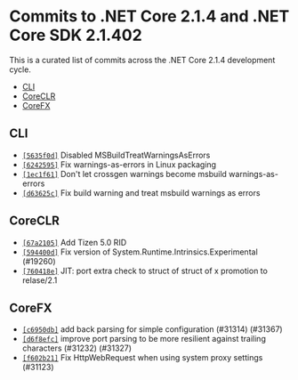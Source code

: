 # Commits to .NET Core 2.1.4 and .NET Core SDK 2.1.402

This is a curated list of commits across the .NET Core 2.1.4 development cycle.

* [CLI](#cli)
* [CoreCLR](#coreclr)
* [CoreFX](#corefx)

## CLI

* [`[5635f0d]`](https://github.com/dotnet/cli/commit/5635f0d) Disabled MSBuildTreatWarningsAsErrors
* [`[6242595]`](https://github.com/dotnet/cli/commit/6242595) Fix warnings-as-errors in Linux packaging
* [`[1ec1f61]`](https://github.com/dotnet/cli/commit/1ec1f61) Don't let crossgen warnings become msbuild warnings-as-errors
* [`[d63625c]`](https://github.com/dotnet/cli/commit/d63625c) Fix build warning and treat msbuild warnings as errors

## CoreCLR

* [`[67a2105]`](https://github.com/dotnet/coreclr/commit/67a2105) Add Tizen 5.0 RID
* [`[594400d]`](https://github.com/dotnet/coreclr/commit/594400d) Fix version of System.Runtime.Intrinsics.Experimental (#19260)
* [`[760418e]`](https://github.com/dotnet/coreclr/commit/760418e) JIT: port extra check to struct of struct of x promotion to relase/2.1

## CoreFX

* [`[c6950db]`](https://github.com/dotnet/corefx/commit/c6950db) add back parsing for simple configuration (#31314) (#31367)
* [`[d6f8efc]`](https://github.com/dotnet/corefx/commit/d6f8efc) improve port parsing to be more resilient against trailing characters (#31232) (#31327)
* [`[f602b21]`](https://github.com/dotnet/corefx/commit/f602b21) Fix HttpWebRequest when using system proxy settings (#31123)

